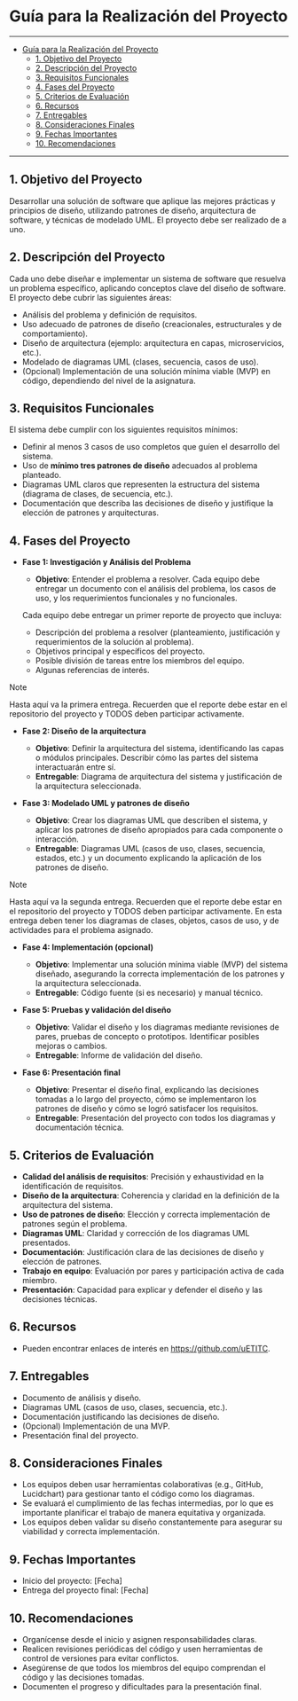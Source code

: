 # Guía para la Realización del Proyecto

---

- [Guía para la Realización del Proyecto](#guía-para-la-realización-del-proyecto)
  - [1. Objetivo del Proyecto](#1-objetivo-del-proyecto)
  - [2. Descripción del Proyecto](#2-descripción-del-proyecto)
  - [3. Requisitos Funcionales](#3-requisitos-funcionales)
  - [4. Fases del Proyecto](#4-fases-del-proyecto)
  - [5. Criterios de Evaluación](#5-criterios-de-evaluación)
  - [6. Recursos](#6-recursos)
  - [7. Entregables](#7-entregables)
  - [8. Consideraciones Finales](#8-consideraciones-finales)
  - [9. Fechas Importantes](#9-fechas-importantes)
  - [10. Recomendaciones](#10-recomendaciones)

---

## 1. Objetivo del Proyecto
   Desarrollar una solución de software que aplique las mejores prácticas y principios de diseño, utilizando patrones de diseño, arquitectura de software, y técnicas de modelado UML. El proyecto debe ser realizado de a uno.

## 2. Descripción del Proyecto
   Cada uno debe diseñar e implementar un sistema de software que resuelva un problema específico, aplicando conceptos clave del diseño de software. El proyecto debe cubrir las siguientes áreas:
   - Análisis del problema y definición de requisitos.
   - Uso adecuado de patrones de diseño (creacionales, estructurales y de comportamiento).
   - Diseño de arquitectura (ejemplo: arquitectura en capas, microservicios, etc.).
   - Modelado de diagramas UML (clases, secuencia, casos de uso).
   - (Opcional) Implementación de una solución mínima viable (MVP) en código, dependiendo del nivel de la asignatura.

## 3. Requisitos Funcionales
   El sistema debe cumplir con los siguientes requisitos mínimos:
   - Definir al menos 3 casos de uso completos que guíen el desarrollo del sistema.
   - Uso de **mínimo tres patrones de diseño** adecuados al problema planteado.
   - Diagramas UML claros que representen la estructura del sistema (diagrama de clases, de secuencia, etc.).
   - Documentación que describa las decisiones de diseño y justifique la elección de patrones y arquitecturas.

## 4. Fases del Proyecto
   - **Fase 1: Investigación y Análisis del Problema**  
     - **Objetivo**: Entender el problema a resolver. Cada equipo debe entregar un documento con el análisis del problema, los casos de uso, y los requerimientos funcionales y no funcionales. 
   
     Cada equipo debe entregar un primer reporte de proyecto que incluya:

     - Descripción del problema a resolver (planteamiento, justificación y requerimientos de la solución al problema). 
     - Objetivos principal y específicos del proyecto.
     - Posible división de tareas entre los miembros del equipo.
     - Algunas referencias de interés.
  
>[!NOTE]
>Hasta aquí va la primera entrega. Recuerden que el reporte debe estar en el repositorio del proyecto y TODOS deben participar activamente.

   - **Fase 2: Diseño de la arquitectura**
     - **Objetivo**: Definir la arquitectura del sistema, identificando las capas o módulos principales. Describir cómo las partes del sistema interactuarán entre sí.
     - **Entregable**: Diagrama de arquitectura del sistema y justificación de la arquitectura seleccionada.
   
   - **Fase 3: Modelado UML y patrones de diseño**
     - **Objetivo**: Crear los diagramas UML que describen el sistema, y aplicar los patrones de diseño apropiados para cada componente o interacción.
     - **Entregable**: Diagramas UML (casos de uso, clases, secuencia, estados, etc.) y un documento explicando la aplicación de los patrones de diseño.
   
>[!NOTE]
>Hasta aquí va la segunda entrega. Recuerden que el reporte debe estar en el repositorio del proyecto y TODOS deben participar activamente. En esta entrega deben tener los diagramas de clases, objetos, casos de uso, y de actividades para el problema asignado.

   - **Fase 4: Implementación (opcional)**
     - **Objetivo**: Implementar una solución mínima viable (MVP) del sistema diseñado, asegurando la correcta implementación de los patrones y la arquitectura seleccionada.
     - **Entregable**: Código fuente (si es necesario) y manual técnico.

   - **Fase 5: Pruebas y validación del diseño**
     - **Objetivo**: Validar el diseño y los diagramas mediante revisiones de pares, pruebas de concepto o prototipos. Identificar posibles mejoras o cambios.
     - **Entregable**: Informe de validación del diseño.
   
   - **Fase 6: Presentación final**
     - **Objetivo**: Presentar el diseño final, explicando las decisiones tomadas a lo largo del proyecto, cómo se implementaron los patrones de diseño y cómo se logró satisfacer los requisitos.
     - **Entregable**: Presentación del proyecto con todos los diagramas y documentación técnica.

## 5. Criterios de Evaluación
   - **Calidad del análisis de requisitos**: Precisión y exhaustividad en la identificación de requisitos.
   - **Diseño de la arquitectura**: Coherencia y claridad en la definición de la arquitectura del sistema.
   - **Uso de patrones de diseño**: Elección y correcta implementación de patrones según el problema.
   - **Diagramas UML**: Claridad y corrección de los diagramas UML presentados.
   - **Documentación**: Justificación clara de las decisiones de diseño y elección de patrones.
   - **Trabajo en equipo**: Evaluación por pares y participación activa de cada miembro.
   - **Presentación**: Capacidad para explicar y defender el diseño y las decisiones técnicas.

## 6. Recursos
   - Pueden encontrar enlaces de interés en https://github.com/uETITC.

## 7. Entregables
   - Documento de análisis y diseño.
   - Diagramas UML (casos de uso, clases, secuencia, etc.).
   - Documentación justificando las decisiones de diseño.
   - (Opcional) Implementación de una MVP.
   - Presentación final del proyecto.

## 8. Consideraciones Finales
   - Los equipos deben usar herramientas colaborativas (e.g., GitHub, Lucidchart) para gestionar tanto el código como los diagramas.
   - Se evaluará el cumplimiento de las fechas intermedias, por lo que es importante planificar el trabajo de manera equitativa y organizada.
   - Los equipos deben validar su diseño constantemente para asegurar su viabilidad y correcta implementación.

## 9. Fechas Importantes
   - Inicio del proyecto: [Fecha]
   - Entrega del proyecto final: [Fecha]

## 10. Recomendaciones

  - Organícense desde el inicio y asignen responsabilidades claras.
  - Realicen revisiones periódicas del código y usen herramientas de control de versiones para evitar conflictos.
  - Asegúrense de que todos los miembros del equipo comprendan el código y las decisiones tomadas.
  - Documenten el progreso y dificultades para la presentación final.